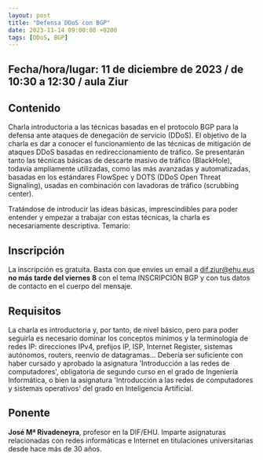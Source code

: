 ```yaml
---
layout: post
title: "Defensa DDoS con BGP"
date: 2023-11-14 09:00:08 +0200
tags: [DDoS, BGP]
---
```

## Fecha/hora/lugar: 11 de diciembre de 2023 / de 10:30 a 12:30 / aula Ziur

## Contenido

Charla introductoria a las técnicas basadas en el protocolo BGP para la defensa ante ataques de denegación de servicio (DDoS). El objetivo de la charla es dar a conocer el funcionamiento de las técnicas de mitigación de ataques DDoS basadas en redireccionamiento de tráfico. Se presentarán tanto las técnicas básicas de descarte masivo de tráfico (BlackHole), todavía ampliamente utilizadas, como las más avanzadas y automatizadas, basadas en los estándares FlowSpec y DOTS (DDoS Open Threat Signaling), usadas en combinación con lavadoras de tráfico (scrubbing center).

Tratándose de introducir las ideas básicas, imprescindibles para poder entender y empezar a trabajar con estas técnicas, la charla es necesariamente descriptiva. 
Temario:

## Inscripción

La inscripción es gratuita. Basta con que envíes un email a [dif.ziur@ehu.eus](dif.ziur@ehu.eus) **no más tarde del viernes 8** con el tema INSCRIPCIÓN BGP y con tus datos de contacto en el cuerpo del mensaje. 

## Requisitos

La charla es introductoria y, por tanto, de nivel básico, pero para poder seguirla es necesario dominar los conceptos mínimos y la terminología de redes IP: direcciones IPv4, prefijos IP, ISP, Internet Register, sistemas autónomos, routers, reenvío de datagramas... Debería ser suficiente con haber cursado y aprobado la asignatura 'Introducción a las redes de computadores', obligatoria de segundo curso en el grado de Ingeniería Informática, o bien la asignatura 'Introducción a las redes de computadores y sistemas operativos' del grado en Inteligencia Artificial.  

## Ponente

**José Mª Rivadeneyra**, profesor en la DIF/EHU. Imparte asignaturas relacionadas con redes informáticas e Internet en titulaciones universitarias desde hace más de 30 años. 
